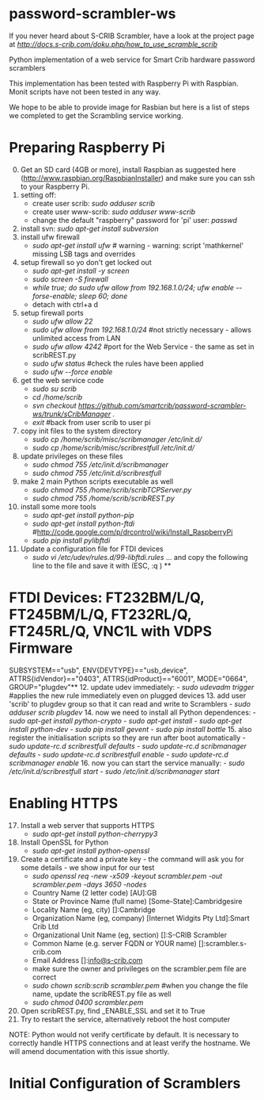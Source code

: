 password-scrambler-ws
=====================

If you never heard about S-CRIB Scrambler, have a look at the project page at *http://docs.s-crib.com/doku.php/how_to_use_scramble_scrib*

Python implementation of a web service for Smart Crib hardware password scramblers

This implementation has been tested with Raspberry Pi with Raspbian. Monit scripts have not been tested in any way.

We hope to be able to provide image for Rasbian but here is a list of steps we completed to get the Scrambling service working.

Preparing Raspberry Pi
======================

0. Get an SD card (4GB or more), install Raspbian as suggested here (http://www.raspbian.org/RaspbianInstaller) and make sure you can ssh to your Raspberry Pi.
1. setting off:
   - create user scrib: *sudo adduser scrib*
   - create user www-scrib: *sudo adduser www-scrib*
   - change the default "raspberry" password for 'pi' user: *passwd*
2. install svn: *sudo apt-get install subversion*
3. install ufw firewall
   - *sudo apt-get install ufw*   # warning -  warning: script 'mathkernel' missing LSB tags and overrides
4. setup firewall so yo don't get locked out
   - *sudo apt-get install -y screen*  
   - *sudo screen -S firewall*
   - *while true; do sudo ufw allow from 192.168.1.0/24; ufw enable --forse-enable; sleep 60; done*
   - detach with ctrl+a d
5. setup firewall ports
    - *sudo ufw allow 22*
    - *sudo ufw allow from 192.168.1.0/24*  #not strictly necessary - allows unlimited access from LAN
    - *sudo ufw allow 4242*  #port for the Web Service - the same as set in scribREST.py
    - *sudo ufw status*  #check the rules have been applied
    - *sudo ufw --force enable*
6. get the web service code
    - *sudo su scrib*
    - *cd /home/scrib*
    - *svn checkout https://github.com/smartcrib/password-scrambler-ws/trunk/sCribManager .*
    - *exit*  #back from user scrib to user pi
7. copy init files to the system directory
    - *sudo cp /home/scrib/misc/scribmanager /etc/init.d/*
    - *sudo cp /home/scrib/misc/scribrestfull /etc/init.d/*
8. update privileges on these files
    - *sudo chmod 755 /etc/init.d/scribmanager*
    - *sudo chmod 755 /etc/init.d/scribrestfull*
9. make 2 main Python scripts executable as well
    - *sudo chmod 755 /home/scrib/scribTCPServer.py*
    - *sudo chmod 755 /home/scrib/scribREST.py*
10. install some more tools
    - *sudo apt-get install python-pip*
    - *sudo apt-get install python-ftdi*  #http://code.google.com/p/drcontrol/wiki/Install_RaspberryPi
    - *sudo pip install pylibftdi*
11. Update a configuration file for FTDI devices
    - *sudo vi /etc/udev/rules.d/99-libftdi.rules*
    ... and copy the following line to the file and save it with (ESC, :q <ENTER>)
**
# FTDI Devices: FT232BM/L/Q, FT245BM/L/Q, FT232RL/Q, FT245RL/Q, VNC1L with VDPS Firmware
SUBSYSTEM=="usb", ENV{DEVTYPE}=="usb_device", ATTRS{idVendor}=="0403", ATTRS{idProduct}=="6001", MODE="0664", GROUP="plugdev"**
12. update udev immediately:
    - *sudo udevadm trigger* #applies the new rule immediately even on plugged devices
13. add user 'scrib' to plugdev group so that it can read and write to Scramblers
    - *sudo adduser scrib plugdev*
14. now we need to install all Python dependences:
    - *sudo apt-get install python-crypto*
    - *sudo apt-get install*
    - *sudo apt-get install python-dev*
    - *sudo pip install gevent*
    - *sudo pip install bottle*
15. also register the initialisation scripts so they are run after boot automatically
    - *sudo update-rc.d scribrestfull defaults*
    - *sudo update-rc.d scribmanager defaults*
    - *sudo update-rc.d scribrestfull enable*
    - *sudo update-rc.d scribmanager enable*
16. now you can start the service manually:
    - *sudo /etc/init.d/scribrestfull start*
    - *sudo /etc/init.d/scribmanager start*

Enabling HTTPS
==============
17. Install a web server that supports HTTPS
    - *sudo apt-get install python-cherrypy3*
18. Install OpenSSL for Python
    - *sudo apt-get install python-openssl*
19. Create a certificate and a private key - the command will ask you for some details - we show input for our test
    - *sudo openssl req -new -x509 -keyout scrambler.pem -out scrambler.pem -days 3650 -nodes*
    -   Country Name (2 letter code) [AU]:GB
    -   State or Province Name (full name) [Some-State]:Cambridgesire
    -   Locality Name (eg, city) []:Cambridge
    -   Organization Name (eg, company) [Internet Widgits Pty Ltd]:Smart Crib Ltd
    -   Organizational Unit Name (eg, section) []:S-CRIB Scrambler
    -   Common Name (e.g. server FQDN or YOUR name) []:scrambler.s-crib.com
    -   Email Address []:info@s-crib.com
    - make sure the owner and privileges on the scrambler.pem file are correct
    - *sudo chown scrib:scrib scrambler.pem* #when you change the file name, update the scribREST.py file as well
    - *sudo chmod 0400 scrambler.pem*
20. Open scribREST.py, find _ENABLE_SSL and set it to True
21. Try to restart the service, alternatively reboot the host computer

NOTE: Python would not verify certificate by default. It is necessary to correctly handle HTTPS connections and at least verify the hostname. We will amend documentation with this issue shortly.


Initial Configuration of Scramblers
===================================


